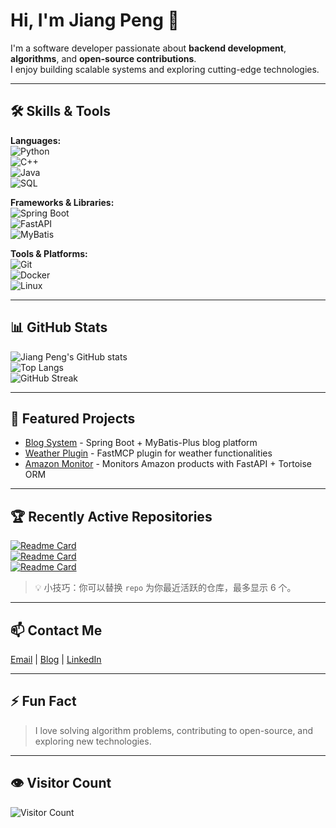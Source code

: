 <!--
██████╗ ██╗ ██████╗ ███╗   ██╗
██╔════╝ ██║██╔═══██╗████╗  ██║
██║  ███╗██║██║   ██║██╔██╗ ██║
██║   ██║██║██║   ██║██║╚██╗██║
╚██████╔╝██║╚██████╔╝██║ ╚████║
 ╚═════╝ ╚═╝ ╚═════╝ ╚═╝  ╚═══╝
-->

# Hi, I'm Jiang Peng 👋

I'm a software developer passionate about **backend development**, **algorithms**, and **open-source contributions**.  
I enjoy building scalable systems and exploring cutting-edge technologies.

---

## 🛠 Skills & Tools

**Languages:**  
![Python](https://img.shields.io/badge/-Python-3776AB?style=flat-square&logo=python&logoColor=white)  
![C++](https://img.shields.io/badge/-C++-00599C?style=flat-square&logo=c%2B%2B&logoColor=white)  
![Java](https://img.shields.io/badge/-Java-007396?style=flat-square&logo=java&logoColor=white)  
![SQL](https://img.shields.io/badge/-SQL-4479A1?style=flat-square&logo=postgresql&logoColor=white)

**Frameworks & Libraries:**  
![Spring Boot](https://img.shields.io/badge/-SpringBoot-6DB33F?style=flat-square&logo=spring&logoColor=white)  
![FastAPI](https://img.shields.io/badge/-FastAPI-009688?style=flat-square&logo=fastapi&logoColor=white)  
![MyBatis](https://img.shields.io/badge/-MyBatis-000000?style=flat-square&logo=apachemybatis&logoColor=white)  

**Tools & Platforms:**  
![Git](https://img.shields.io/badge/-Git-F05032?style=flat-square&logo=git&logoColor=white)  
![Docker](https://img.shields.io/badge/-Docker-2496ED?style=flat-square&logo=docker&logoColor=white)  
![Linux](https://img.shields.io/badge/-Linux-FCC624?style=flat-square&logo=linux&logoColor=black)  

---

## 📊 GitHub Stats

![Jiang Peng's GitHub stats](https://github-readme-stats.vercel.app/api?username=gggjjto&show_icons=true&theme=radical)  
![Top Langs](https://github-readme-stats.vercel.app/api/top-langs/?username=gggjjto&layout=compact&theme=radical)  
![GitHub Streak](https://github-readme-streak-stats.herokuapp.com/?user=gggjjto&theme=radical)

---

## 🚀 Featured Projects

- [Blog System](https://github.com/你的用户名/博客系统) - Spring Boot + MyBatis-Plus blog platform  
- [Weather Plugin](https://github.com/你的用户名/天气插件) - FastMCP plugin for weather functionalities  
- [Amazon Monitor](https://github.com/你的用户名/亚马逊监控) - Monitors Amazon products with FastAPI + Tortoise ORM  

---

## 🏆 Recently Active Repositories

[![Readme Card](https://github-readme-stats.vercel.app/api/pin/?username=你的GitHub用户名&repo=博客系统&theme=radical)](https://github.com/你的用户名/博客系统)  
[![Readme Card](https://github-readme-stats.vercel.app/api/pin/?username=你的GitHub用户名&repo=天气插件&theme=radical)](https://github.com/你的用户名/天气插件)  
[![Readme Card](https://github-readme-stats.vercel.app/api/pin/?username=你的GitHub用户名&repo=亚马逊监控&theme=radical)](https://github.com/你的用户名/亚马逊监控)  

> 💡 小技巧：你可以替换 `repo` 为你最近活跃的仓库，最多显示 6 个。

---

## 📫 Contact Me

[Email](mailto:your.email@example.com) | [Blog](https://yourblog.com) | [LinkedIn](https://linkedin.com/in/yourprofile)

---

## ⚡ Fun Fact

> I love solving algorithm problems, contributing to open-source, and exploring new technologies.

---

## 👁 Visitor Count

![Visitor Count](https://profile-counter.glitch.me/你的GitHub用户名/count.svg)
